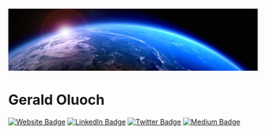 [![Gerald's GitHub Banner](./assets/1625242100629.png)](https://geraldoluoch.com)

# Gerald Oluoch
[![Website Badge](https://img.shields.io/badge/?style=flat&logo=website&logoColor=white&color=1CA2F1)](https://geraldoluoch.com/)
[![LinkedIn Badge](https://img.shields.io/badge/LinkedIn-Profile-informational?style=flat&logo=linkedin&logoColor=white&color=1CA2F1)](https://linkedin.com/in/geraldoluoch/)
[![Twitter Badge](https://img.shields.io/badge/Twitter-Profile-informational?style=flat&logo=twitter&logoColor=white&color=1CA2F1)](https://twitter.com/geraldoluoch_)
[![Medium Badge](https://img.shields.io/badge/Medium-Profile-informational?style=flat&logo=medium&logoColor=white&color=1CA2F1)](https://geraldoluoch.medium.com/)




